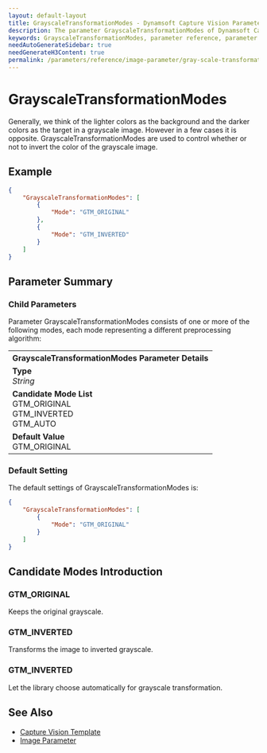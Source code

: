 ```yaml
---
layout: default-layout
title: GrayscaleTransformationModes - Dynamsoft Capture Vision Parameters
description: The parameter GrayscaleTransformationModes of Dynamsoft Capture Vision is for controlling the inversion of colors in grayscale image.
keywords: GrayscaleTransformationModes, parameter reference, parameter
needAutoGenerateSidebar: true
needGenerateH3Content: true
permalink: /parameters/reference/image-parameter/gray-scale-transformation-modes.html
---
```



# GrayscaleTransformationModes

Generally, we think of the lighter colors as the background and the darker colors as the target in a grayscale image. However in a few cases it is opposite. GrayscaleTransformationModes are used to control whether or not to invert the color of the grayscale image.

## Example

```json
{
    "GrayscaleTransformationModes": [
        {
            "Mode": "GTM_ORIGINAL"
        },
        {
            "Mode": "GTM_INVERTED" 
        }
    ]
}
```

## Parameter Summary

### Child Parameters

Parameter GrayscaleTransformationModes consists of one or more of the following modes, each mode representing a different preprocessing algorithm:

<table style = "text-align:left">
    <tr>
        <th>GrayscaleTransformationModes Parameter Details</th>
    </tr>
    <tr>
        <td><b>Type</b><br><i>String</i>
        </td>
    </tr>
    <tr>
        <td><b>Candidate Mode List</b><br>GTM_ORIGINAL
            <br>GTM_INVERTED
            <br>GTM_AUTO
        </td>
    </tr>
    <tr>
        <td><b>Default Value</b><br>GTM_ORIGINAL
        </td>
    </tr>
</table>

### Default Setting

The default settings of GrayscaleTransformationModes is:

```json
{
    "GrayscaleTransformationModes": [
        {
            "Mode": "GTM_ORIGINAL" 
        }
    ]
}
```

## Candidate Modes Introduction

### GTM_ORIGINAL

Keeps the original grayscale.

### GTM_INVERTED

Transforms the image to inverted grayscale.

### GTM_INVERTED

Let the library choose automatically for grayscale transformation.

## See Also
- [Capture Vision Template]()
- [Image Parameter]() 